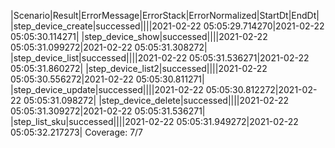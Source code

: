 |Scenario|Result|ErrorMessage|ErrorStack|ErrorNormalized|StartDt|EndDt|
|step_device_create|successed||||2021-02-22 05:05:29.714270|2021-02-22 05:05:30.114271|
|step_device_show|successed||||2021-02-22 05:05:31.099272|2021-02-22 05:05:31.308272|
|step_device_list|successed||||2021-02-22 05:05:31.536271|2021-02-22 05:05:31.860272|
|step_device_list2|successed||||2021-02-22 05:05:30.556272|2021-02-22 05:05:30.811271|
|step_device_update|successed||||2021-02-22 05:05:30.812272|2021-02-22 05:05:31.098272|
|step_device_delete|successed||||2021-02-22 05:05:31.309272|2021-02-22 05:05:31.536271|
|step_list_sku|successed||||2021-02-22 05:05:31.949272|2021-02-22 05:05:32.217273|
Coverage: 7/7
